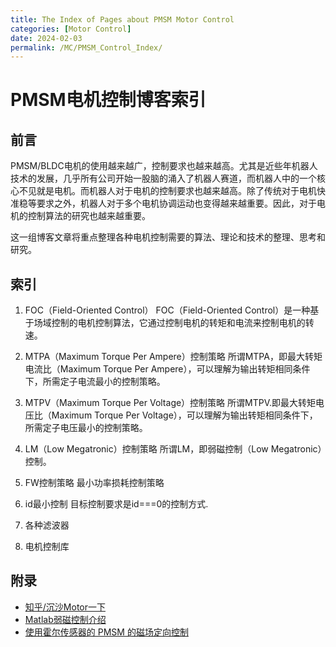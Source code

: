 ```yaml
---
title: The Index of Pages about PMSM Motor Control
categories: [Motor Control]
date: 2024-02-03
permalink: /MC/PMSM_Control_Index/
---
```



# PMSM电机控制博客索引

## 前言
PMSM/BLDC电机的使用越来越广，控制要求也越来越高。尤其是近些年机器人技术的发展，几乎所有公司开始一股脑的涌入了机器人赛道，而机器人中的一个核心不见就是电机。而机器人对于电机的控制要求也越来越高。除了传统对于电机快准稳等要求之外，机器人对于多个电机协调运动也变得越来越重要。因此，对于电机的控制算法的研究也越来越重要。

这一组博客文章将重点整理各种电机控制需要的算法、理论和技术的整理、思考和研究。

## 索引

1. FOC（Field-Oriented Control）
FOC（Field-Oriented Control）是一种基于场域控制的电机控制算法，它通过控制电机的转矩和电流来控制电机的转速。

2. MTPA（Maximum Torque Per Ampere）控制策略
 所谓MTPA，即最大转矩电流比（Maximum Torque Per Ampere），可以理解为输出转矩相同条件下，所需定子电流最小的控制策略。


3. MTPV（Maximum Torque Per Voltage）控制策略
所谓MTPV.即最大转矩电压比（Maximum Torque Per Voltage），可以理解为输出转矩相同条件下，所需定子电压最小的控制策略。

4. LM（Low Megatronic）控制策略
所谓LM，即弱磁控制（Low Megatronic）控制。


5. FW控制策略
最小功率损耗控制策略



6. id最小控制
目标控制要求是id===0的控制方式.


4. 各种滤波器

5. 电机控制库


## 附录

* [知乎/沉沙Motor一下](https://www.zhihu.com/people/gun-ne-ni)
* [Matlab弱磁控制介绍](https://ww2.mathworks.cn/discovery/field-weakening-control.html)
* [使用霍尔传感器的 PMSM 的磁场定向控制](https://ww2.mathworks.cn/help/mcb/gs/foc-pmsm-using-hall-sensor-example.html)



